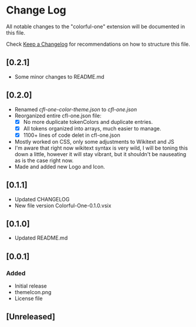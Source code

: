# Change Log

All notable changes to the "colorful-one" extension will be documented in this file.

Check [Keep a Changelog](http://keepachangelog.com/) for recommendations on how to structure this file.

## [0.2.1]

- Some minor changes to README.md

## [0.2.0]

- Renamed *cfl-one-color-theme.json* to *cfl-one.json*
- Reorganized entire cfl-one.json file:
  - [x] No more duplicate tokenColors and duplicate entries.
  - [x] All tokens organized into arrays, much easier to manage.
  - [x] 1100+ lines of code delet in cfl-one.json
- Mostly worked on CSS, only some adjustments to Wikitext and JS
- I'm aware that right now wikitext syntax is very wild, I will be toning this down a little, however it will stay vibrant, but it shouldn't be nauseating as is the case right now.
- Made and added new Logo and Icon.

## [0.1.1]

- Updated CHANGELOG
- New file version Colorful-One-0.1.0.vsix

## [0.1.0]

- Updated README.md

## [0.0.1]

### Added

- Initial release
- themeIcon.png
- License file

## [Unreleased]
